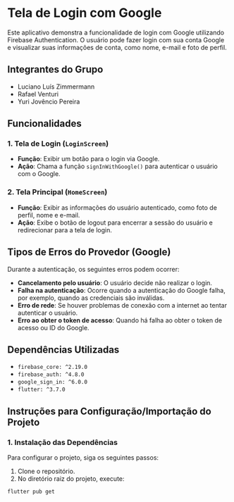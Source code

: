 # Tela de Login com Google

Este aplicativo demonstra a funcionalidade de login com Google utilizando Firebase Authentication. O usuário pode fazer login com sua conta Google e visualizar suas informações de conta, como nome, e-mail e foto de perfil.

## Integrantes do Grupo

- Luciano Luís Zimmermann
- Rafael Venturi
- Yuri Jovêncio Pereira

## Funcionalidades

### 1. Tela de Login (`LoginScreen`)

- **Função**: Exibir um botão para o login via Google.
- **Ação**: Chama a função `signInWithGoogle()` para autenticar o usuário com o Google.

### 2. Tela Principal (`HomeScreen`)

- **Função**: Exibir as informações do usuário autenticado, como foto de perfil, nome e e-mail.
- **Ação**: Exibe o botão de logout para encerrar a sessão do usuário e redirecionar para a tela de login.

## Tipos de Erros do Provedor (Google)

Durante a autenticação, os seguintes erros podem ocorrer:

- **Cancelamento pelo usuário**: O usuário decide não realizar o login.
- **Falha na autenticação**: Ocorre quando a autenticação do Google falha, por exemplo, quando as credenciais são inválidas.
- **Erro de rede**: Se houver problemas de conexão com a internet ao tentar autenticar o usuário.
- **Erro ao obter o token de acesso**: Quando há falha ao obter o token de acesso ou ID do Google.

## Dependências Utilizadas

- `firebase_core: ^2.19.0`
- `firebase_auth: ^4.8.0`
- `google_sign_in: ^6.0.0`
- `flutter: ^3.7.0`

## Instruções para Configuração/Importação do Projeto

### 1. Instalação das Dependências

Para configurar o projeto, siga os seguintes passos:

1. Clone o repositório.
2. No diretório raiz do projeto, execute:

```bash
flutter pub get
